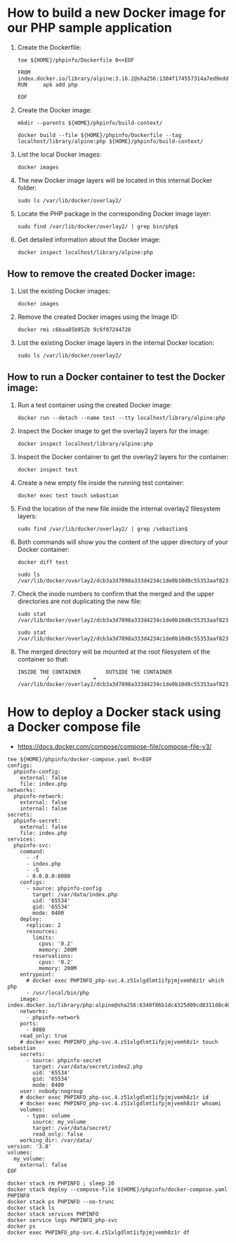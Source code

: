 # How to build a new Docker image for our PHP sample application

1. Create the Dockerfile:

    ```
    tee ${HOME}/phpinfo/Dockerfile 0<<EOF
    
    FROM    index.docker.io/library/alpine:3.16.2@sha256:1304f174557314a7ed9eddb4eab12fed12cb0cd9809e4c28f29af86979a3c870
    RUN     apk add php
    
    EOF
    ```
1. Create the Docker image:

    ```
    mkdir --parents ${HOME}/phpinfo/build-context/
    
    docker build --file ${HOME}/phpinfo/Dockerfile --tag localhost/library/alpine:php ${HOME}/phpinfo/build-context/
    ```
1. List the local Docker images:

    ```
    docker images
    ```
1. The new Docker image layers will be located in this internal Docker folder:

    ```
    sudo ls /var/lib/docker/overlay2/
    ```
1. Locate the PHP package in the corresponding Docker image layer:

    ```
    sudo find /var/lib/docker/overlay2/ | grep bin/php$
    ```
1. Get detailed information about the Docker image:

    ```
    docker inspect localhost/library/alpine:php
    ```
## How to remove the created Docker image:

1. List the existing Docker images:

    ```
    docker images
    ```
1. Remove the created Docker images using the Image ID:

    ```
    docker rmi c6baa85b952b 9c6f07244728
    ```
1. List the existing Docker image layers in the internal Docker location:

    ```
    sudo ls /var/lib/docker/overlay2/
    ```
## How to run a Docker container to test the Docker image:

1. Run a test container using the created Docker image:
    ```
    docker run --detach --name test --tty localhost/library/alpine:php
    ```
1. Inspect the Docker image to get the overlay2 layers for the image:

    ```
    docker inspect localhost/library/alpine:php
    ```
1. Inspect the Docker container to get the overlay2 layers for the container:    

    ```
    docker inspect test
    ```
1. Create a new empty file inside the running test container:

    ```
    docker exec test touch sebastian
    ```
1. Find the location of the new file inside the internal overlay2 filesystem layers:

    ```
    sudo find /var/lib/docker/overlay2/ | grep /sebastian$
    ```
1. Both commands will show you the content of the upper directory of your Docker container:

    ```
    docker diff test
    
    sudo ls /var/lib/docker/overlay2/dcb3a3d7898a333d4234c1de0b10d8c55353aaf8237507aaa937965a7a2461b6/diff
    ```
1. Check the inode numbers to confirm that the merged and the upper directories are not duplicating the new file:

    ```
    sudo stat /var/lib/docker/overlay2/dcb3a3d7898a333d4234c1de0b10d8c55353aaf8237507aaa937965a7a2461b6/diff/sebastian
    
    sudo stat /var/lib/docker/overlay2/dcb3a3d7898a333d4234c1de0b10d8c55353aaf8237507aaa937965a7a2461b6/merged/sebastian
    ```
1. The merged directory will be mounted at the root filesystem of the container so that:

    ```
    INSIDE THE CONTAINER        OUTSIDE THE CONTAINER
             /              =   /var/lib/docker/overlay2/dcb3a3d7898a333d4234c1de0b10d8c55353aaf8237507aaa937965a7a2461b6/merged/
    ```
# How to deploy a Docker stack using a Docker compose file

* https://docs.docker.com/compose/compose-file/compose-file-v3/

```
tee ${HOME}/phpinfo/docker-compose.yaml 0<<EOF
configs:
  phpinfo-config:
    external: false
    file: index.php
networks:
  phpinfo-network:
    external: false
    internal: false
secrets:
  phpinfo-secret:
    external: false
    file: index.php
services:
  phpinfo-svc:
    command:
      - -f
      - index.php
      - -S
      - 0.0.0.0:8080
    configs:
      - source: phpinfo-config
        target: /var/data/index.php
        uid: '65534'
        gid: '65534'
        mode: 0400
    deploy:
      replicas: 2
      resources:
        limits:
          cpus: '0.2'
          memory: 200M
        reservations:
          cpus: '0.2'
          memory: 200M
    entrypoint:
      # docker exec PHPINFO_php-svc.4.z51xlgdlmt1ifpjmjvemh8z1r which php
      - /usr/local/bin/php
    image: index.docker.io/library/php:alpine@sha256:6340f86b1dc4325d09cd8311d8c40e36ab54061d0d25ea1491c100578bc50ae1
    networks:
      - phpinfo-network
    ports:
      - 8080
    read_only: true
    # docker exec PHPINFO_php-svc.4.z51xlgdlmt1ifpjmjvemh8z1r touch sebastian
    secrets:
      - source: phpinfo-secret
        target: /var/data/secret/index2.php
        uid: '65534'
        gid: '65534'
        mode: 0400
    user: nobody:nogroup
    # docker exec PHPINFO_php-svc.4.z51xlgdlmt1ifpjmjvemh8z1r id
    # docker exec PHPINFO_php-svc.4.z51xlgdlmt1ifpjmjvemh8z1r whoami
    volumes:
      - type: volume
        source: my_volume
        target: /var/data/secret/
        read_only: false
    working_dir: /var/data/
version: '3.8'
volumes:
  my_volume:
    external: false
EOF
```
```
docker stack rm PHPINFO ; sleep 20
docker stack deploy --compose-file ${HOME}/phpinfo/docker-compose.yaml PHPINFO
docker stack ps PHPINFO --no-trunc
docker stack ls
docker stack services PHPINFO
docker service logs PHPINFO_php-svc
docker ps
docker exec PHPINFO_php-svc.4.z51xlgdlmt1ifpjmjvemh8z1r df
```
